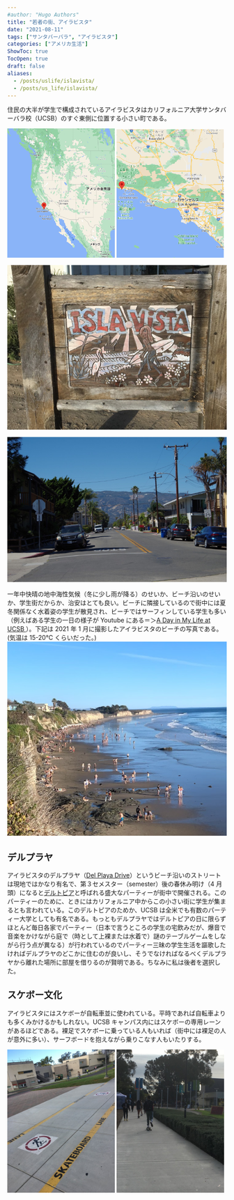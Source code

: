 ```yaml
---
#author: "Hugo Authors"
title: "若者の街、アイラビスタ"
date: "2021-08-11"
tags: ["サンタバーバラ", "アイラビスタ"]
categories: ["アメリカ生活"]
ShowToc: true
TocOpen: true
draft: false
aliases:
  - /posts/uslife/islavista/
  - /posts/us_life/islavista/
---
```


住民の大半が学生で構成されているアイラビスタはカリフォルニア大学サンタバーバラ校（UCSB）のすぐ東側に位置する小さい町である。

<p>
<img src="images/2021-08-09-18-53-07.png" width=49% >
<img src="images/2021-08-09-18-52-35.png" width=49% >
</p>

![](images/2021-07-25-10-37-01.png#center)

![](images/2021-07-25-10-58-13.png#center)

一年中快晴の地中海性気候（冬に少し雨が降る）のせいか、ビーチ沿いのせいか、学生街だからか、治安はとても良い。ビーチに隣接しているので街中には夏冬関係なく水着姿の学生が散見され、ビーチではサーフィンしている学生も多い（例えばある学生の一日の様子が Youtube にある＝＞[A Day in My Life at UCSB ](https://www.youtube.com/watch?v=ucyE3Y3Ad5s)）。下記は 2021 年 1 月に撮影したアイラビスタのビーチの写真である。(気温は 15-20℃ くらいだった。)
![](images/2021-07-25-10-39-31.png#center)

## デルプラヤ

アイラビスタのデルプラヤ（[Del Playa Drive](https://www.google.com/maps/place/Del+Playa+Dr,+Isla+Vista,+CA+93117/@34.4095932,-119.8638908,15.75z/data=!4m5!3m4!1s0x80e93f43b15062a1:0xd7910189e0609a8f!8m2!3d34.4097664!4d-119.861935)）というビーチ沿いのストリートは現地ではかなり有名で、第３セメスター（semester）後の春休み明け（4 月頭）になると[デルトピア](https://www.noozhawk.com/article/tame_deltopia_returns_isla_vista)と呼ばれる盛大なパーティーが街中で開催される。このパーティーのために、ときにはカリフォルニア中からこの小さい街に学生が集まるとも言われている。このデルトピアのためか、UCSB は全米でも有数のパーティー大学としても有名である。もっともデルプラヤではデルトピアの日に限らずほとんど毎日各家でパーティー（日本で言うところの学生の宅飲みだが、爆音で音楽をかけながら庭で（時として上裸または水着で）謎のテーブルゲームをしながら行う点が異なる）が行われているのでパーティー三昧の学生生活を謳歌したければデルプラヤのどこかに住むのが良いし、そうでなければなるべくデルプラヤから離れた場所に部屋を借りるのが賢明である。ちなみに私は後者を選択した。

## スケボー文化

アイラビスタにはスケボーが自転車並に使われている。平時であれば自転車よりも多くみかけるかもしれない。UCSB キャンパス内にはスケボーの専用レーンがあるほどである。裸足でスケボーに乗っている人もいれば（街中には裸足の人が意外に多い）、サーフボードを抱えながら乗りこなす人もいたりする。

<p>
<img src="images/2021-07-25-10-37-20.png" width=49% >
<img src="images/2021-07-25-10-41-49.png" width=49% >
</p>
<!-- 
![ab](images/2021-07-25-10-37-20.png#center)
![](images/2021-07-25-10-41-49.png#center) -->
